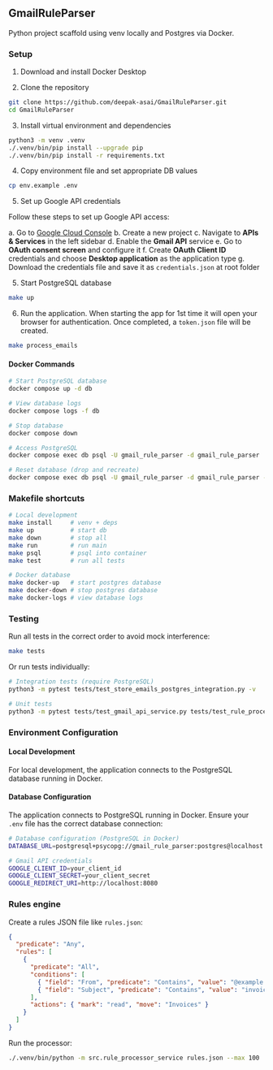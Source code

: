 ## GmailRuleParser

Python project scaffold using venv locally and Postgres via Docker.

### Setup

1. Download and install Docker Desktop

2. Clone the repository

```bash
git clone https://github.com/deepak-asai/GmailRuleParser.git
cd GmailRuleParser
```

3. Install virtual environment and dependencies

```bash
python3 -m venv .venv
./.venv/bin/pip install --upgrade pip
./.venv/bin/pip install -r requirements.txt
```

4. Copy environment file and set appropriate DB values

```bash
cp env.example .env
```

5. Set up Google API credentials

Follow these steps to set up Google API access:

   a. Go to [Google Cloud Console](https://console.cloud.google.com/)
   b. Create a new project
   c. Navigate to **APIs & Services** in the left sidebar
   d. Enable the **Gmail API** service
   e. Go to **OAuth consent screen** and configure it
   f. Create **OAuth Client ID** credentials and choose **Desktop application** as the application type
   g. Download the credentials file and save it as `credentials.json` at root folder


5. Start PostgreSQL database

```bash
make up
```

6. Run the application. When starting the app for 1st time it will open your browser for authentication. Once completed, a `token.json` file will be created.

```bash
make process_emails
```

#### Docker Commands

```bash
# Start PostgreSQL database
docker compose up -d db

# View database logs
docker compose logs -f db

# Stop database
docker compose down

# Access PostgreSQL
docker compose exec db psql -U gmail_rule_parser -d gmail_rule_parser

# Reset database (drop and recreate)
docker compose exec db psql -U gmail_rule_parser -d gmail_rule_parser -c "DROP SCHEMA public CASCADE; CREATE SCHEMA public;"
```

### Makefile shortcuts

```bash
# Local development
make install     # venv + deps
make up          # start db
make down        # stop all
make run         # run main
make psql        # psql into container
make test        # run all tests

# Docker database
make docker-up   # start postgres database
make docker-down # stop postgres database
make docker-logs # view database logs
```

### Testing

Run all tests in the correct order to avoid mock interference:

```bash
make tests
```

Or run tests individually:

```bash
# Integration tests (require PostgreSQL)
python3 -m pytest tests/test_store_emails_postgres_integration.py -v

# Unit tests
python3 -m pytest tests/test_gmail_api_service.py tests/test_rule_processor_service.py tests/test_db_service.py tests/test_email_store_service.py -v
```

### Environment Configuration

#### Local Development

For local development, the application connects to the PostgreSQL database running in Docker.

#### Database Configuration

The application connects to PostgreSQL running in Docker. Ensure your `.env` file has the correct database connection:

```bash
# Database configuration (PostgreSQL in Docker)
DATABASE_URL=postgresql+psycopg://gmail_rule_parser:postgres@localhost:5432/gmail_rule_parser

# Gmail API credentials
GOOGLE_CLIENT_ID=your_client_id
GOOGLE_CLIENT_SECRET=your_client_secret
GOOGLE_REDIRECT_URI=http://localhost:8080
```

### Rules engine

Create a rules JSON file like `rules.json`:

```json
{
  "predicate": "Any",
  "rules": [
    {
      "predicate": "All",
      "conditions": [
        { "field": "From", "predicate": "Contains", "value": "@example.com" },
        { "field": "Subject", "predicate": "Contains", "value": "invoice" }
      ],
      "actions": { "mark": "read", "move": "Invoices" }
    }
  ]
}
```

Run the processor:

```bash
./.venv/bin/python -m src.rule_processor_service rules.json --max 100
```
